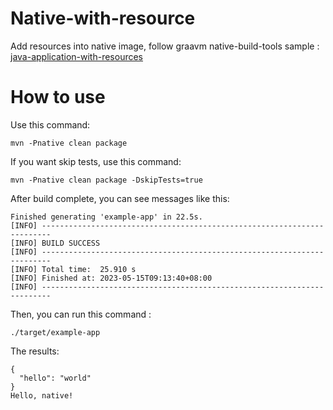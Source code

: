 # Native-with-resource
Add resources into native image, follow graavm native-build-tools sample : [java-application-with-resources](https://github.com/graalvm/native-build-tools/tree/master/samples/java-application-with-resources)

# How to use
Use this command:
```
mvn -Pnative clean package
```
If you want skip tests, use this command:
```
mvn -Pnative clean package -DskipTests=true
```
After build complete, you can see messages like this:
```
Finished generating 'example-app' in 22.5s.
[INFO] ------------------------------------------------------------------------
[INFO] BUILD SUCCESS
[INFO] ------------------------------------------------------------------------
[INFO] Total time:  25.910 s
[INFO] Finished at: 2023-05-15T09:13:40+08:00
[INFO] ------------------------------------------------------------------------
```
Then, you can run this command :
```
./target/example-app
```
The results:
```
{
  "hello": "world"
}
Hello, native!
```

